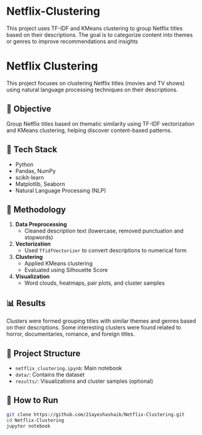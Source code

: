 # Netflix-Clustering
This project uses TF-IDF and KMeans clustering to group Netflix titles based on their descriptions. The goal is to categorize content into themes or genres to improve recommendations and insights
# Netflix Clustering

This project focuses on clustering Netflix titles (movies and TV shows) using natural language processing techniques on their descriptions.

## 📌 Objective

Group Netflix titles based on thematic similarity using TF-IDF vectorization and KMeans clustering, helping discover content-based patterns.

## 🧰 Tech Stack

- Python
- Pandas, NumPy
- scikit-learn
- Matplotlib, Seaborn
- Natural Language Processing (NLP)

## 🧪 Methodology

1. **Data Preprocessing**
   - Cleaned description text (lowercase, removed punctuation and stopwords)
2. **Vectorization**
   - Used `TfidfVectorizer` to convert descriptions to numerical form
3. **Clustering**
   - Applied KMeans clustering
   - Evaluated using Silhouette Score
4. **Visualization**
   - Word clouds, heatmaps, pair plots, and cluster samples

## 📊 Results

Clusters were formed grouping titles with similar themes and genres based on their descriptions. Some interesting clusters were found related to horror, documentaries, romance, and foreign titles.

## 📁 Project Structure

- `netflix_clustering.ipynb`: Main notebook
- `data/`: Contains the dataset
- `results/`: Visualizations and cluster samples (optional)

## 🚀 How to Run

```bash
git clone https://github.com/21ayeshashaik/Netflix-Clustering.git
cd Netflix-Clustering
jupyter notebook

